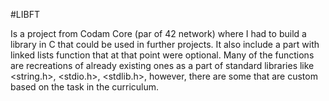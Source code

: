 #LIBFT

Is a project from Codam Core (par of 42 network) where I had to build a library in C that could be used in further projects. It also include a part with linked lists function that at that point were optional.
Many of the functions are recreations of already existing ones as a part of standard libraries like <string.h>, <stdio.h>, <stdlib.h>, however, there are some that are custom based on the task in the curriculum.
